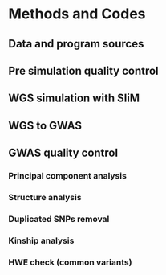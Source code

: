 # Methods and Codes

## Data and program sources

## Pre simulation quality control

## WGS simulation with SliM

## WGS to GWAS

## GWAS quality control

### Principal component analysis

### Structure analysis

### Duplicated SNPs removal

### Kinship analysis

### HWE check (common variants)
